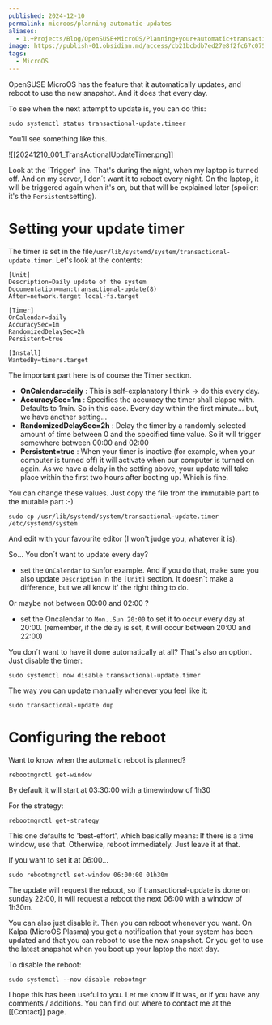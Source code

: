 ```yaml
---
published: 2024-12-10
permalink: microos/planning-automatic-updates
aliases:
  - 1.+Projects/Blog/OpenSUSE+MicroOS/Planning+your+automatic+transactional-update
image: https://publish-01.obsidian.md/access/cb21bcbdb7ed27e8f2fc67c075437e18/System/Attachments/20241210_001_TransActionalUpdateTimer.png
tags:
  - MicroOS
---
```



OpenSUSE MicroOS has the feature that it automatically updates, and reboot to use the new snapshot. And it does that every day.

To see when the next attempt to update is, you can do this:

```
sudo systemctl status transactional-update.timeer
```

You'll see something like this.

![[20241210_001_TransActionalUpdateTimer.png]]

Look at the 'Trigger' line. That's during the night, when my laptop is turned off. And on my server, I don´t want it to reboot every night.
On the laptop, it will be triggered again when it's on, but that will be explained later (spoiler: it's the `Persistent`setting).

# Setting your update timer

The timer is set in the file`/usr/lib/systemd/system/transactional-update.timer`. Let's look at the contents:

```
[Unit]  
Description=Daily update of the system  
Documentation=man:transactional-update(8)  
After=network.target local-fs.target  
  
[Timer]  
OnCalendar=daily  
AccuracySec=1m  
RandomizedDelaySec=2h  
Persistent=true  
  
[Install]  
WantedBy=timers.target
```

The important part here is of course the Timer section.

* **OnCalendar=daily** : This is self-explanatory I think -> do this every day.
* **AccuracySec=1m** : Specifies the accuracy the timer shall elapse with. Defaults to 1min. So in this case. Every day within the first minute... but, we have another setting...
* **RandomizedDelaySec=2h** : Delay the timer by a randomly selected amount of time between 0 and the specified time value. So it will trigger somewhere between 00:00 and 02:00
* **Persistent=true** : When your timer is inactive (for example, when your computer is turned off) it will activate when our computer is turned on again. As we have a delay in the setting above, your update will take place within the first two hours after booting up. Which is fine. 

You can change these values. Just copy the file from the immutable part to the mutable part :-)

```
sudo cp /usr/lib/systemd/system/transactional-update.timer /etc/systemd/system
```

And edit with your favourite editor (I won't judge you, whatever it is).

So... You don´t want to update every day?

* set the `OnCalendar` to `Sun`for example. And if you do that, make sure you also update `Description` in the `[Unit]` section. It doesn´t make a difference, but we all know it' the right thing to do.

Or maybe not between 00:00 and 02:00 ?

* set the Oncalendar to `Mon..Sun 20:00` to set it to occur every day at 20:00. (remember, if the delay is set, it will occur between 20:00 and 22:00)

You don´t want to have it done automatically at all? That's also an option. Just disable the timer:

```
sudo systemctl now disable transactional-update.timer
```

The way you can update manually whenever you feel like it:

```
sudo transactional-update dup
```

# Configuring the reboot

Want to know when the automatic reboot is planned?

```
rebootmgrctl get-window
```

By default it will start at 03:30:00 with a timewindow of 1h30

For the strategy:

```
rebootmgrctl get-strategy
```

This one defaults to 'best-effort', which basically means: If there is a time window, use that. Otherwise, reboot immediately. Just leave it at that.

If you want to set it at 06:00...

```
sudo rebootmgrctl set-window 06:00:00 01h30m
```

The update will request the reboot, so if transactional-update is done on sunday 22:00, it will request a reboot the next 06:00 with a window of 1h30m.

You can also just disable it. Then you can reboot whenever you want. On Kalpa (MicroOS Plasma) you get a notification that your system has been updated and that you can reboot to use the new snapshot. Or you get to use the latest snapshot when you boot up your laptop the next day.

To disable the reboot:

```
sudo systemctl --now disable rebootmgr
```

I hope this has been useful to you. Let me know if it was, or if you have any comments / additions. You can find out where to contact me at the [[Contact]] page.
